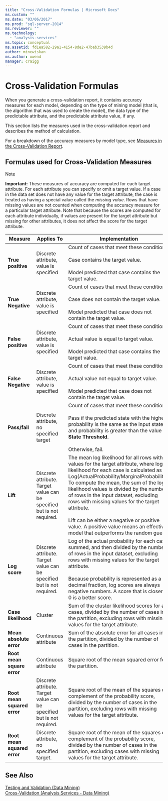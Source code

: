 ```yaml
---
title: "Cross-Validation Formulas | Microsoft Docs"
ms.custom: ""
ms.date: "03/06/2017"
ms.prod: "sql-server-2014"
ms.reviewer: ""
ms.technology: 
  - "analysis-services"
ms.topic: conceptual
ms.assetid: fd1ea582-29a1-4154-8de2-47bab3539b4d
author: minewiskan
ms.author: owend
manager: craigg
---
```

# Cross-Validation Formulas
  When you generate a cross-validation report, it contains accuracy measures for each model, depending on the type of mining model (that is, the algorithm that was used to create the model), the data type of the predictable attribute, and the predictable attribute value, if any.  
  
 This section lists the measures used in the cross-validation report and describes the method of calculation.  
  
 For a breakdown of the accuracy measures by model type, see [Measures in the Cross-Validation Report](measures-in-the-cross-validation-report.md).  
  
## Formulas used for Cross-Validation Measures  
  
> [!NOTE]  
>  **Important:** These measures of accuracy are computed for each target attribute. For each attribute you can specify or omit a target value. If a case in the data set does not have any value for the target attribute, the case is treated as having a special value called the *missing value*. Rows that have missing values are not counted when computing the accuracy measure for a particular target attribute. Note that because the scores are computed for each attribute individually, if values are present for the target attribute but missing for other attributes, it does not affect the score for the target attribute.  
  
|Measure|Applies To|Implementation|  
|-------------|----------------|--------------------|  
|**True positive**|Discrete attribute, value is specified|Count of cases that meet these conditions:<br /><br /> Case contains the target value.<br /><br /> Model predicted that case contains the target value.|  
|**True Negative**|Discrete attribute, value is specified|Count of cases that meet these conditions:<br /><br /> Case does not contain the target value.<br /><br /> Model predicted that case does not contain the target value.|  
|**False positive**|Discrete attribute, value is specified|Count of cases that meet these conditions:<br /><br /> Actual value is equal to target value.<br /><br /> Model predicted that case contains the target value.|  
|**False Negative**|Discrete attribute, value is specified|Count of cases that meet these conditions:<br /><br /> Actual value not equal to target value.<br /><br /> Model predicted that case does not contain the target value.|  
|**Pass/fail**|Discrete attribute, no specified target|Count of cases that meet these conditions:<br /><br /> Pass if the predicted state with the highest probability is the same as the input state and probability is greater than the value of **State Threshold**.<br /><br /> Otherwise, fail.|  
|**Lift**|Discrete attribute. Target value can be specified but is not required.|The mean log likelihood for all rows with values for the target attribute, where log likelihood for each case is calculated as Log(ActualProbability/MarginalProbability). To compute the mean, the sum of the log likelihood values is divided by the number of rows in the input dataset, excluding rows with missing values for the target attribute.<br /><br /> Lift can be either a negative or positive value. A positive value means an effective model that outperforms the random guess.|  
|**Log score**|Discrete attribute. Target value can be specified but is not required.|Log of the actual probability for each case, summed, and then divided by the number of rows in the input dataset, excluding rows with missing values for the target attribute.<br /><br /> Because probability is represented as a decimal fraction, log scores are always negative numbers. A score that is closer to 0 is a better score.|  
|**Case likelihood**|Cluster|Sum of the cluster likelihood scores for all cases, divided by the number of cases in the partition, excluding rows with missing values for the target attribute.|  
|**Mean absolute error**|Continuous attribute|Sum of the absolute error for all cases in the partition, divided by the number of cases in the partition.|  
|**Root mean square error**|Continuous attribute|Square root of the mean squared error for the partition.|  
|**Root mean squared error**|Discrete attribute. Target value can be specified but is not required.|Square root of the mean of the squares of complement of the probability score, divided by the number of cases in the partition, excluding rows with missing values for the target attribute.|  
|**Root mean squared error**|Discrete attribute, no specified target.|Square root of the mean of the squares of complement of the probability score, divided by the number of cases in the partition, excluding cases with missing values for the target attribute.|  
  
## See Also  
 [Testing and Validation &#40;Data Mining&#41;](testing-and-validation-data-mining.md)   
 [Cross-Validation &#40;Analysis Services - Data Mining&#41;](cross-validation-analysis-services-data-mining.md)  
  
  
